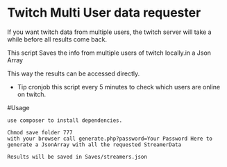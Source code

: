 Twitch Multi User data requester
=====================

If you want twitch data from multiple users, the twitch server will take a while before all results come back.

This script Saves the info from multiple users of twitch locally.in a Json Array

This way the results can be accessed directly.


- Tip cronjob this script every 5 minutes to check which users are online on twitch.

#Usage 
~~~
use composer to install dependencies.

Chmod save folder 777
with your browser call generate.php?password=Your Password Here to generate a JsonArray with all the requested StreamerData

Results will be saved in Saves/streamers.json
~~~
